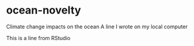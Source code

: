 # ocean-novelty
Climate change impacts on the ocean
A line I wrote on my local computer

This is a line from RStudio